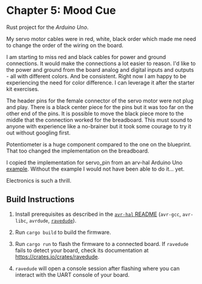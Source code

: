 # Chapter 5: Mood Cue

Rust project for the _Arduino Uno_.

My servo motor cables were in red, white, black order which made me need to change the order of the wiring on the board.

I am starting to miss red and black cables for power and ground connections. It would make the connections a lot easier to reason. I'd like to the power and ground from the board analog and digital inputs and outputs - all with different colors. And be consistent. Right now I am happy to be experiencing the need for color difference. I can leverage it after the starter kit exercises.

The header pins for the female connector of the servo motor were not plug and play. There is a black center piece for the pins but it was too far on the other end of the pins. It is possible to move the black piece more to the middle that the connection worked for the breadboard. This must sound to anyone with experience like a no-brainer but it took some courage to try it out without googling first.

Potentiometer is a huge component compared to the one on the blueprint. That too changed the implementation on the breadboard.

I copied the implementation for servo_pin from an arv-hal Arduino Uno [example](https://github.com/Rahix/avr-hal/blob/main/examples/arduino-uno/src/bin/uno-manual-servo.rs). Without the example I would not have been able to do it... yet.

Electronics is such a thrill.

## Build Instructions

1. Install prerequisites as described in the [`avr-hal` README] (`avr-gcc`, `avr-libc`, `avrdude`, [`ravedude`]).

2. Run `cargo build` to build the firmware.

3. Run `cargo run` to flash the firmware to a connected board.  If `ravedude`
   fails to detect your board, check its documentation at
   <https://crates.io/crates/ravedude>.

4. `ravedude` will open a console session after flashing where you can interact
   with the UART console of your board.

[`avr-hal` README]: https://github.com/Rahix/avr-hal#readme
[`ravedude`]: https://crates.io/crates/ravedude
